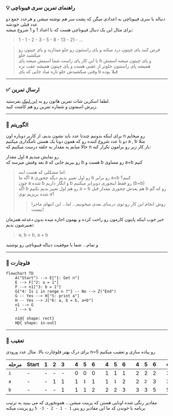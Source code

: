 ### 💡 راهنمای تمرین سری فیبوناچی

دنباله یا سری فیبوناچی به اعدادی میگن که پشت سر هم نوشته میشن و هرعدد جمع دو عدد قبلی خودشه  
برای مثال این یک دنبال فیبوناچی هست که با اعداد 1 و 1 شروع میشه:

> 1 - 1 - 2 - 3 - 5 - 8 - 13 - 21 - ...

> فرض کنید پای چپتون درد میکنه و پای راستتون رو جلو میذارید و پای چپتون رو میکشید جلو  
> با این کار پای راست شما اسمش میشه پای b و پای چپتون میشه اسمش  
> همیشه پای راستتون جلوتر از عقبی هست و پای چپتون همیشه عقب تره  
> وقتی میکشیدش جلو تازه میاد جایی که پای b قبلا بوده

<hr/>

### ✅ ارسال تمرین

لطفا اسکرین شات تمرین هاتون رو به [این لینک](https://github.com/hayyaun/kids/discussions/4) بفرستید.  
زیرش اسمتون و شماره تمرین رو هم کامنت کنید.

<hr/>

### 🧠 الگوریتم

برای اینکه بدونیم چندتا عدد باید نشون بدیم، از کاربر دوباره اون n رو میخایم  
دو تا عدد شروع کننده رو که همون دوتا یک هستن نامگذاری میکنیم a , b مثلا  
حالا میایم یه مقدار یه حلقه درست میکنیم که n بار کار زیر رو برامون تکرار کنه:

اول مقدار a رو نمایش میدیم  
بعد وقتش میرسه که a رو ببریم جایی که b هست و b رو مساوی a+b کنیم

> اما مشکلی که هست اینه:  
> اگه ما a رو اول تغییر بدیم دیگه چجوری b رو برابر a+b کنیم؟  
> چون a شده b و انگار داریم b رو فقط اینجوری دوبرابر میکنیم (b+b)  
> اگه b رو هم اول تغییر بدیم بکنیم a + b هم بعدش چجوری مقدار قبل b رو که گم شده بریزیم توی a؟
>
> > روش انجام این کار رو توی درسای بعدی میخونیم... اما... این انتهای ماجرا نیست!

خبر خوب اینکه پایتون کارمون رو راحت کرده و بهمون اجازه میده بدون دغدغه همزمان تغییرشون بدیم:

> a, b = b, a + b

و تمام... شما با موفقیت دنباله فیبوناچی رو نوشتید

<hr/>

### 🔀 فلوچارت

```mermaid
flowchart TD
    A("Start") --> E["1: Get n"]
    E --> F["2: a = 1"]
    F --> n1["3: b = 1"]
    G{"4: Is i in range n ?"} -- No --> Z("End")
    G -- Yes --> H["5: print a"]
    H -- Yes --> J["6: a, b = b, a+b"]
    n1 --> G
    J --> G

    n1@{ shape: rect}
    H@{ shape: in-out}
```

<hr/>

### 👣 تعقیب

برای درک بهتر فلوچارت بالا. مثال عدد ورودی n=5 رو پیاده سازی و تعقیب میکنیم

| مرحله | Start | 1   | 2   | 3   |     | 4   | 5   | 6   |     | 4   | 5   | 6   |     | 4   | 5   | 6   |     | 4   | 5   | 6   |     | 4   | 5   | 6   |     | 4   | End |
| ----- | ----- | --- | --- | --- | --- | --- | --- | --- | --- | --- | --- | --- | --- | --- | --- | --- | --- | --- | --- | --- | --- | --- | --- | --- | --- | --- | --- |
| `i`   | -     | -   | -   | -   |     | 0   | 0   | 0   |     | 1   | 1   | 1   |     | 2   | 2   | 2   |     | 3   | 3   | 3   |     | 4   | 4   | 4   |     | 5   | -   |
| `a`   | -     | -   | 1   | 1   |     | 1   | `1` | 1   |     | 1   | `1` | 2   |     | 2   | `2` | 3   |     | 3   | `3` | 5   |     | 5   | `5` | 8   |     | 8   | 8   |
| `b`   | -     | -   | -   | 1   |     | 1   | 1   | 2   |     | 2   | 2   | 3   |     | 3   | 3   | 5   |     | 5   | 5   | 8   |     | 8   | 8   | 13  |     | 13  | 13  |

مقادیر رنگی شده اونایی هستن که پرینت میشن... همونجوری که می بینید به ترتیب برنامه با خوندن کد ما این مقادیر رو ینی `1 - 1 - 2 - 3- 5` رو پرینت میکنه
